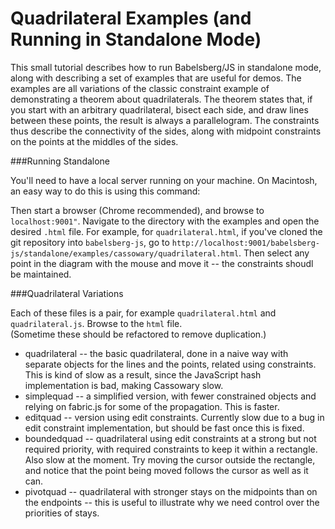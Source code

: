 Quadrilateral Examples (and Running in Standalone Mode)
=========

This small tutorial describes how to run Babelsberg/JS in standalone mode, along with describing a set of examples
that are useful for demos.  The examples are all variations of the classic constraint example of demonstrating a
theorem about quadrilaterals.  The theorem states that, if you start with an arbitrary quadrilateral, bisect each side,
and draw lines between these points, the result is always a parallelogram.  The constraints thus describe the
connectivity of the sides, along with midpoint constraints on the points at the middles of the sides.

###Running Standalone

You'll need to have a local server running on your machine.  On Macintosh, an easy way to do this is using this command:
<script>
python -m SimpleHTTPServer 9001
</script>

Then start a browser (Chrome recommended), and browse to `localhost:9001"`. Navigate to the directory with the examples and 
open the desired `.html` file.  For example, for `quadrilateral.html`, if you've cloned the git repository into
`babelsberg-js`, go to `http://localhost:9001/babelsberg-js/standalone/examples/cassowary/quadrilateral.html`.  Then 
select any point in the diagram with the mouse and move it -- the constraints shoudl be maintained.

###Quadrilateral Variations

Each of these files is a pair, for example `quadrilateral.html` and `quadrilateral.js`.  Browse to the `html` file.  
(Sometime these should be refactored to remove duplication.)

<ul>
<li>quadrilateral -- the basic quadrilateral, done in a naive way with separate objects for the lines and the
points, related using constraints.  This is kind of slow as a result, since the JavaScript hash implementation 
is bad, making Cassowary slow.</li>

<li>simplequad -- a simplified version, with fewer constrained objects and relying on fabric.js for some of the 
propagation.  This is faster.</li>

<li>editquad -- version using edit constraints.  Currently slow due to a bug in edit constraint implementation, but
should be fast once this is fixed.</li>

<li>boundedquad -- quadrilateral using edit constraints at a strong but not required priority, with required 
constraints to keep it within a rectangle.  Also slow at the moment.  Try moving the cursor outside the rectangle,
and notice that the point being moved follows the cursor as well as it can.</li>

<li>pivotquad -- quadrilateral with stronger stays on the midpoints than on the endpoints -- this is useful to
illustrate why we need control over the priorities of stays.</li>
